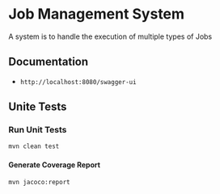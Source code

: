 # Job Management System

A system is to handle the execution of multiple types of Jobs

## Documentation

- `http://localhost:8080/swagger-ui`

## Unite Tests

### Run Unit Tests

```bash
mvn clean test
```

#### Generate Coverage Report

```bash
mvn jacoco:report
```
